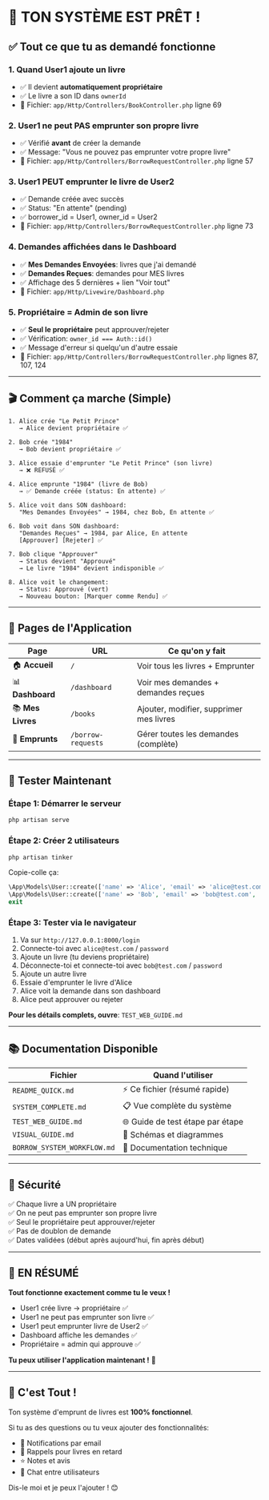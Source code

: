 # 🎯 TON SYSTÈME EST PRÊT !

## ✅ Tout ce que tu as demandé fonctionne

### 1. Quand User1 ajoute un livre
- ✅ Il devient **automatiquement propriétaire**
- ✅ Le livre a son ID dans `ownerId`
- 📁 Fichier: `app/Http/Controllers/BookController.php` ligne 69

### 2. User1 ne peut PAS emprunter son propre livre
- ✅ Vérifié **avant** de créer la demande
- ✅ Message: "Vous ne pouvez pas emprunter votre propre livre"
- 📁 Fichier: `app/Http/Controllers/BorrowRequestController.php` ligne 57

### 3. User1 PEUT emprunter le livre de User2
- ✅ Demande créée avec succès
- ✅ Status: "En attente" (pending)
- ✅ borrower_id = User1, owner_id = User2
- 📁 Fichier: `app/Http/Controllers/BorrowRequestController.php` ligne 73

### 4. Demandes affichées dans le Dashboard
- ✅ **Mes Demandes Envoyées**: livres que j'ai demandé
- ✅ **Demandes Reçues**: demandes pour MES livres
- ✅ Affichage des 5 dernières + lien "Voir tout"
- 📁 Fichier: `app/Http/Livewire/Dashboard.php`

### 5. Propriétaire = Admin de son livre
- ✅ **Seul le propriétaire** peut approuver/rejeter
- ✅ Vérification: `owner_id === Auth::id()`
- ✅ Message d'erreur si quelqu'un d'autre essaie
- 📁 Fichier: `app/Http/Controllers/BorrowRequestController.php` lignes 87, 107, 124

---

## 🎬 Comment ça marche (Simple)

```
1. Alice crée "Le Petit Prince"
   → Alice devient propriétaire ✅

2. Bob crée "1984"  
   → Bob devient propriétaire ✅

3. Alice essaie d'emprunter "Le Petit Prince" (son livre)
   → ❌ REFUSÉ ✅

4. Alice emprunte "1984" (livre de Bob)
   → ✅ Demande créée (status: En attente) ✅

5. Alice voit dans SON dashboard:
   "Mes Demandes Envoyées" → 1984, chez Bob, En attente ✅

6. Bob voit dans SON dashboard:
   "Demandes Reçues" → 1984, par Alice, En attente
   [Approuver] [Rejeter] ✅

7. Bob clique "Approuver"
   → Status devient "Approuvé"
   → Le livre "1984" devient indisponible ✅

8. Alice voit le changement:
   → Status: Approuvé (vert)
   → Nouveau bouton: [Marquer comme Rendu] ✅
```

---

## 📱 Pages de l'Application

| Page | URL | Ce qu'on y fait |
|------|-----|----------------|
| 🏠 **Accueil** | `/` | Voir tous les livres + Emprunter |
| 📊 **Dashboard** | `/dashboard` | Voir mes demandes + demandes reçues |
| 📚 **Mes Livres** | `/books` | Ajouter, modifier, supprimer mes livres |
| 🔄 **Emprunts** | `/borrow-requests` | Gérer toutes les demandes (complète) |

---

## 🧪 Tester Maintenant

### Étape 1: Démarrer le serveur
```powershell
php artisan serve
```

### Étape 2: Créer 2 utilisateurs
```powershell
php artisan tinker
```

Copie-colle ça:
```php
\App\Models\User::create(['name' => 'Alice', 'email' => 'alice@test.com', 'password' => bcrypt('password')]);
\App\Models\User::create(['name' => 'Bob', 'email' => 'bob@test.com', 'password' => bcrypt('password')]);
exit
```

### Étape 3: Tester via le navigateur
1. Va sur `http://127.0.0.1:8000/login`
2. Connecte-toi avec `alice@test.com` / `password`
3. Ajoute un livre (tu deviens propriétaire)
4. Déconnecte-toi et connecte-toi avec `bob@test.com` / `password`
5. Ajoute un autre livre
6. Essaie d'emprunter le livre d'Alice
7. Alice voit la demande dans son dashboard
8. Alice peut approuver ou rejeter

**Pour les détails complets, ouvre**: `TEST_WEB_GUIDE.md`

---

## 📚 Documentation Disponible

| Fichier | Quand l'utiliser |
|---------|------------------|
| `README_QUICK.md` | ⚡ Ce fichier (résumé rapide) |
| `SYSTEM_COMPLETE.md` | 📋 Vue complète du système |
| `TEST_WEB_GUIDE.md` | 🌐 Guide de test étape par étape |
| `VISUAL_GUIDE.md` | 🎨 Schémas et diagrammes |
| `BORROW_SYSTEM_WORKFLOW.md` | 📖 Documentation technique |

---

## 🔐 Sécurité

✅ Chaque livre a UN propriétaire  
✅ On ne peut pas emprunter son propre livre  
✅ Seul le propriétaire peut approuver/rejeter  
✅ Pas de doublon de demande  
✅ Dates validées (début après aujourd'hui, fin après début)  

---

## 🎯 EN RÉSUMÉ

**Tout fonctionne exactement comme tu le veux !**

- User1 crée livre → propriétaire ✅
- User1 ne peut pas emprunter son livre ✅
- User1 peut emprunter livre de User2 ✅
- Dashboard affiche les demandes ✅
- Propriétaire = admin qui approuve ✅

**Tu peux utiliser l'application maintenant !** 🚀

---

## 🎉 C'est Tout !

Ton système d'emprunt de livres est **100% fonctionnel**.

Si tu as des questions ou tu veux ajouter des fonctionnalités:
- 📧 Notifications par email
- 🔔 Rappels pour livres en retard
- ⭐ Notes et avis
- 💬 Chat entre utilisateurs

Dis-le moi et je peux l'ajouter ! 😊

